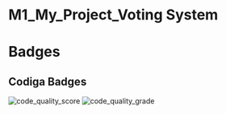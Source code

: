 # M1_My_Project_Voting System
# Badges
## Codiga Badges
![code_quality_score](https://api.codiga.io/project/32289/score/svg)
![code_quality_grade](https://api.codiga.io/project/32289/status/svg)
